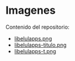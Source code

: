 # Imagenes

Contenido del repositorio:

- [libelulapps.png](libelulapps.png)
- [libelulapps-titulo.png](libelulapps-titulo.png)
- [libelulapps-t.png](libelulapps-t.png)
